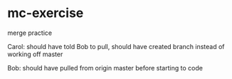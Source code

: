 # mc-exercise
merge practice

Carol: should have told Bob to pull, should have created branch instead of working off master

Bob: should have pulled from origin master before starting to code
